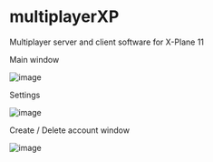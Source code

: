 # multiplayerXP

Multiplayer server and client software for X-Plane 11

Main window

![image](https://user-images.githubusercontent.com/36837149/143735676-7d27c426-e6a5-4eb1-b2e1-5d8bc1966aea.png)

Settings

![image](https://user-images.githubusercontent.com/36837149/143735697-23cd8d3e-a9e5-449f-883a-5c29a7739fd2.png)

Create / Delete account window

![image](https://user-images.githubusercontent.com/36837149/143735705-69016b5e-2d53-4eb7-8d6d-f5a2a1f31396.png)
